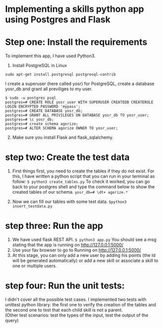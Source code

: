 # Implementing a skills python app using Postgres and Flask

# Step one: Install the requirements
To implement this app, I have used Python3. 
1. Install PostgreSQL in Linux

`sudo apt-get install postgresql postgresql-contrib`

I create a superuser (here called yosr) for PostgreSQL, create a database yosr_db and grant all previliges to my user.

`
$ sudo -u postgres psql
`\
`postgres=# CREATE ROLE yosr_user WITH SUPERUSER CREATEDB CREATEROLE LOGIN ENCRYPTED PASSWORD 'mypass';
`\
`
postgres=# CREATE DATABASE yosr_db;
`\
`
postgres=# GRANT ALL PRIVILEGES ON DATABASE yosr_db TO yosr_user;
`\
`
postgres=# \c yosr_db;
`\
`
postgres=# create schema agorize;
`\
`
postgres=# ALTER SCHEMA agorize OWNER TO yosr_user;
`

2. Make sure you install Flask and flask_sqlalchemy.

# step two: Create the test data
1. First things first, you need to create the tables if they do not exist. For this, I have written a python script that you can run in your terminal as follow:
`
$ python3 create_tables.py
`
To check it worked, you can go back to your postgres shell and type the command below to show the created tables of our schema.
`
yosr_db=# \dt+ agorize.*
`

2. Now we can fill our tables with some test data.
`$python3 insert_testdata.py`

# step three: Run the app
1. We have used flask REST API.
`$ python3 app.py`
You should see a msg stating that the app is running on http://127.0.0.1:5000/ 
2. Use your fav browser to go to Running on http://127.0.0.1:5000/
3. At this stage, you can only add a new user by adding his points (the Id will be generated automatically) or add a new skill or associate a skill to one or multiple users. 

# step four: Run the unit tests:
I didn't cover all the possible test cases. I implemented two tests with unittest python library: the first one to verify the creation of the tables and the second one to test that each child skill is not a parent.   
(Other test scenarios: test the types of the input, test the output of the query) 



